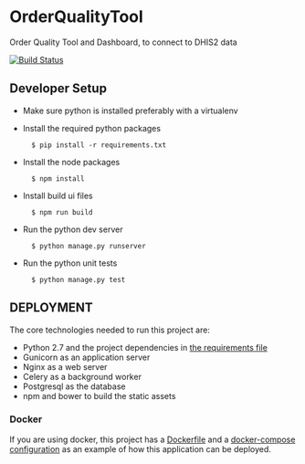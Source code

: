 # OrderQualityTool
Order Quality Tool and Dashboard, to connect to DHIS2 data

[![Build Status](https://travis-ci.org/CHAIUganda/OrderQualityTool.svg?branch=develop)](https://travis-ci.org/CHAIUganda/OrderQualityTool)
## Developer Setup


- Make sure python is installed preferably with a virtualenv

- Install the required python packages

        $ pip install -r requirements.txt

- Install the node packages

        $ npm install

- Install build ui files

        $ npm run build

- Run the python dev server

        $ python manage.py runserver


- Run the python unit tests

        $ python manage.py test

## DEPLOYMENT
The core technologies needed to run this project are:

- Python 2.7 and the project dependencies in [the requirements file](requirements/prod.txt)
- Gunicorn as an application server
- Nginx as a web server
- Celery as a background worker
- Postgresql as the database
- npm and bower to build the static assets



### Docker
If you are using docker, this project has a [Dockerfile](./Dockerfile) and a
[docker-compose configuration](./docker-compose.yml) as an example of how this application can
be deployed.


